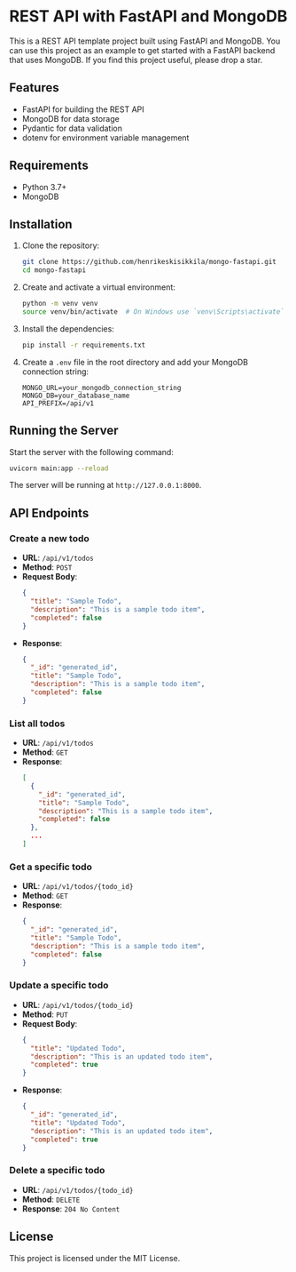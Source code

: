 # REST API with FastAPI and MongoDB

This is a REST API template project built using FastAPI and MongoDB. You can use this project as an example to get started with a FastAPI backend that uses MongoDB. If you find this project useful, please drop a star.

## Features

- FastAPI for building the REST API
- MongoDB for data storage
- Pydantic for data validation
- dotenv for environment variable management

## Requirements

- Python 3.7+
- MongoDB

## Installation

1. Clone the repository:
   ```bash
   git clone https://github.com/henrikeskisikkila/mongo-fastapi.git
   cd mongo-fastapi
   ```

2. Create and activate a virtual environment:
   ```bash
   python -m venv venv
   source venv/bin/activate  # On Windows use `venv\Scripts\activate`
   ```

3. Install the dependencies:
   ```bash
   pip install -r requirements.txt
   ```

4. Create a `.env` file in the root directory and add your MongoDB connection string:
   ```properties
   MONGO_URL=your_mongodb_connection_string
   MONGO_DB=your_database_name
   API_PREFIX=/api/v1
   ```

## Running the Server

Start the server with the following command:
```bash
uvicorn main:app --reload
```

The server will be running at `http://127.0.0.1:8000`.

## API Endpoints

### Create a new todo
- **URL**: `/api/v1/todos`
- **Method**: `POST`
- **Request Body**:
  ```json
  {
    "title": "Sample Todo",
    "description": "This is a sample todo item",
    "completed": false
  }
  ```
- **Response**:
  ```json
  {
    "_id": "generated_id",
    "title": "Sample Todo",
    "description": "This is a sample todo item",
    "completed": false
  }
  ```

### List all todos
- **URL**: `/api/v1/todos`
- **Method**: `GET`
- **Response**:
  ```json
  [
    {
      "_id": "generated_id",
      "title": "Sample Todo",
      "description": "This is a sample todo item",
      "completed": false
    },
    ...
  ]
  ```

### Get a specific todo
- **URL**: `/api/v1/todos/{todo_id}`
- **Method**: `GET`
- **Response**:
  ```json
  {
    "_id": "generated_id",
    "title": "Sample Todo",
    "description": "This is a sample todo item",
    "completed": false
  }
  ```

### Update a specific todo
- **URL**: `/api/v1/todos/{todo_id}`
- **Method**: `PUT`
- **Request Body**:
  ```json
  {
    "title": "Updated Todo",
    "description": "This is an updated todo item",
    "completed": true
  }
  ```
- **Response**:
  ```json
  {
    "_id": "generated_id",
    "title": "Updated Todo",
    "description": "This is an updated todo item",
    "completed": true
  }
  ```

### Delete a specific todo
- **URL**: `/api/v1/todos/{todo_id}`
- **Method**: `DELETE`
- **Response**: `204 No Content`

## License

This project is licensed under the MIT License.